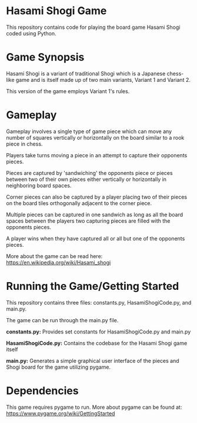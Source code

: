 # Hasami Shogi Game
This repository contains code for playing the board game Hasami Shogi coded using Python.

# Game Synopsis
Hasami Shogi is a variant of traditional Shogi which is a Japanese chess-like game and is itself made up of two main variants, Variant 1 and Variant 2.

This version of the game employs Variant 1's rules.

# Gameplay
Gameplay involves a single type of game piece which can move any number of squares vertically or horizontally on the board similar to a rook piece in chess.

Players take turns moving a piece in an attempt to capture their opponents pieces.

Pieces are captured by 'sandwiching' the opponents piece or pieces between two of their own pieces either vertically or horizontally in neighboring board spaces.

Corner pieces can also be captured by a player placing two of their pieces on the board tiles orthogonally adjacent to the corner piece.

Multiple pieces can be captured in one sandwich as long as all the board spaces between the players two capturing pieces are filled with the opponents pieces.

A player wins when they have captured all or all but one of the opponents pieces.

More about the game can be read here: https://en.wikipedia.org/wiki/Hasami_shogi

# Running the Game/Getting Started
This repository contains three files: constants.py, HasamiShogiCode.py, and main.py.

The game can be run through the main.py file.

<b>constants.py:</b> Provides set constants for HasamiShogiCode.py and main.py

<b>HasamiShogiCode.py:</b> Contains the codebase for the Hasami Shogi game itself

<b>main.py:</b> Generates a simple graphical user interface of the pieces and Shogi board for the game utilizing pygame.

# Dependencies
This game requires pygame to run. More about pygame can be found at: https://www.pygame.org/wiki/GettingStarted
